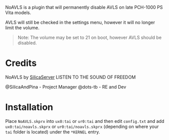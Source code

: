 NoAVLS is a plugin that will permanently disable AVLS on late PCH-1000 PS Vita models.

AVLS will still be checked in the settings menu, however it will no longer limit the volume.
> Note: The volume may be set to 21 on boot, however AVLS should be disabled.

# Credits
NoAVLS by [SilicaServer](https://discord.gg/j4eGHhF)
LISTEN TO THE SOUND OF FREEDOM

@SilicaAndPina - Project Manager
@dots-tb - RE and Dev

# Installation
Place `NoAVLS.skprx` into `ux0:tai` or `ur0:tai` and then edit `config.txt` and add `ux0:tai/noavls.skprx` or `ur0:tai/noavls.skprx` (depending on where your `tai` folder is located) under the `*KERNEL` entry.
